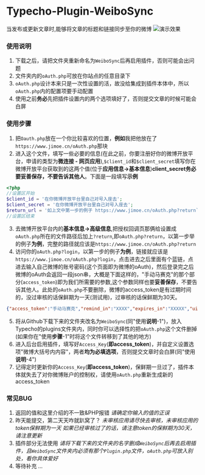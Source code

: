 # Typecho-Plugin-WeiboSync
当发布或更新文章时,能够将文章的标题和链接同步至你的微博
![演示效果](https://i.loli.net/2018/06/06/5b17ea49aae24.png)
### 使用说明
1. 下载之后，请把文件夹重新命名为`WeiboSync`后再启用插件，否则可能会出问题
2. 文件夹内的`oAuth.php`可放在你站点的任意目录下
3. `oAuth.php`设计本来只是一次性设置的活，故没给集成到插件本体中，所以`oAuth.php`内的配置项要手动配置
4. 使用之前**务必**先把插件设置内的两个选项填好了，否则提交文章的时候可能会白屏
### 使用步骤
1. 把`Oauth.php`放在一个你比较喜欢的位置，**例如**我把他放在了`https://www.jimoe.cn/oAuth.php`那块
2. 进入这个文件，填写一些必要的信息(在此之前，你要注册好你的微博开放平台，申请的类型为**微连接 - 网页应用**),`$client_id`和`$client_secret`填写你在微博开放平台获取到的这两个值(位于**应用信息->基本信息**)**client_secret务必要妥善保存，不要告诉其他人**。下面是一段填写**示例**
```php
<?php
//设置区开始
$client_id = '在你微博开放平台里自己对号入座去';
$client_secret = '在你微博开放平台里自己对号入座去';
$return_url = '如上文中第一步的例子 https://www.jimoe.cn/oAuth.php?return`';
//设置区结束
```
3. 去微博开放平台内的**基本信息->高级信息**,把授权回调页那俩给设置成`oAuth.php`所在的文件路径后加上`?return`,即`oAuth.php?return`，以第一步举的例子**为例**，完整的路径就应该是`https://www.jimoe.cn/oAuth.php?return`
4. 访问你的`oAuth.php?login`，以第一步的例子**为例**，链接就应该是`https://www.jimoe.cn/oAuth.php?login`，点击进去之后里面有个蓝链，点进去输入自己微博的账号密码(这个页面即为微博的oAuth)，然后登录完之后微博的oAuth会返回一段json串，大概是下面这样的，"手动马赛克"的那个部分(`access_token`)即为我们所需要的参数,这个参数同样也要**妥善保存**，不要告诉其他人。此处的`oAuth.php`不要删除，微博的access_token是有过期时间的，没过审核的话保鲜期为一天(测试用)，过审核的话保鲜期为30天。
```json
{"access_token":"手动马赛克","remind_in":"XXXX","expires_in":"XXXXX","uid":"XXXXXX","isRealName":"true"}
```
5. 将从Github下载下来的文件夹改名为`WeiboSync`(同"使用**说明**-1")，放入Typecho的plugins文件夹内，同时你可以选择性的把`oAuth.php`这个文件删掉(如果你在"使用**步骤**-1"时将这个文件转移到了其他的地方)
6. 进入后台启用插件，填写好`Access_Key`(**即access_token**)，并自定义设置选项"微博大括号内内容"，两者**均为必填选项**，否则提交文章时会白屏(同"使用**说明**-4")
7. 记得定时更新你的`Access_Key`(**即access_token**)，保鲜期一旦过了，插件本体就失去了对你微博账户的控制权，请使用`oAuth.php`重新生成新的access_token
### 常见BUG
1. 返回的值和这里介绍的不一致&PHP报错
  *请确定你输入的值的正误*
2. 昨天能提交，第二天天咋就趴窝了？
  *未审核应用请尽快去审核，未审核应用的token保鲜期为一天*
  *如果已经审核过了的话，请注意token的保鲜期为30天，请注意更新*
3. 插件部分无法使用
  *请将下载下来的文件夹的名字删成`WeiboSync`后再去启用插件，且`WeiboSync`文件夹内必须有那个`Plugin.php`文件，`oAuth.php`可放入别处，看你具体爱好*
4. 等待补充
  *...*
